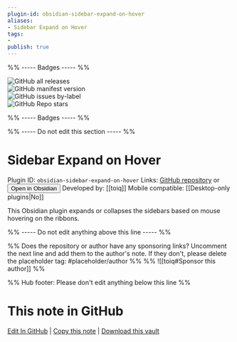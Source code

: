 ```yaml
---
plugin-id: obsidian-sidebar-expand-on-hover
aliases:
- Sidebar Expand on Hover
tags: 
- 
publish: true
---
```


%% ----- Badges ----- %%

![GitHub all releases](https://img.shields.io/github/downloads/toiq/obsidian-sidebar-expand-on-hover/total?color=573E7A&logo=github&style=for-the-badge)   
![GitHub manifest version](https://img.shields.io/github/manifest-json/v/toiq/obsidian-sidebar-expand-on-hover?color=573E7A&logo=github&style=for-the-badge)   
![GitHub issues by-label](https://img.shields.io/github/issues/toiq/obsidian-sidebar-expand-on-hover/help%20wanted?color=573E7A&logo=github&style=for-the-badge)   
![GitHub Repo stars](https://img.shields.io/github/stars/toiq/obsidian-sidebar-expand-on-hover?color=573E7A&logo=github&style=for-the-badge)

%% ----- Badges ----- %%

%% ----- Do not edit this section ----- %%

# Sidebar Expand on Hover

Plugin ID: `obsidian-sidebar-expand-on-hover`
Links: [GitHub repository](https://github.com/toiq/obsidian-sidebar-expand-on-hover) or [<button id=HH>Open in Obsidian</button>](obsidian://show-plugin?id=obsidian-sidebar-expand-on-hover)
Developed by: [[toiq]]
Mobile compatible: [[Desktop-only plugins|No]]

This Obsidian plugin expands or collapses the sidebars based on mouse hovering on the ribbons.

%% ----- Do not edit anything above this line ----- %% 

%% Does the repository or author have any sponsoring links? Uncomment the next line and add them to the author's note. If they don't, please delete the placeholder tag: #placeholder/author %%
%% ![[toiq#Sponsor this author]] %%

%% Hub footer: Please don't edit anything below this line %%

# This note in GitHub

<span class="git-footer">[Edit In GitHub](https://github.dev/obsidian-community/obsidian-hub/blob/main/02%20-%20Community%20Expansions/02.05%20All%20Community%20Expansions/Plugins/obsidian-sidebar-expand-on-hover.md "git-hub-edit-note") | [Copy this note](https://raw.githubusercontent.com/obsidian-community/obsidian-hub/main/02%20-%20Community%20Expansions/02.05%20All%20Community%20Expansions/Plugins/obsidian-sidebar-expand-on-hover.md "git-hub-copy-note") | [Download this vault](https://github.com/obsidian-community/obsidian-hub/archive/refs/heads/main.zip "git-hub-download-vault") </span>
